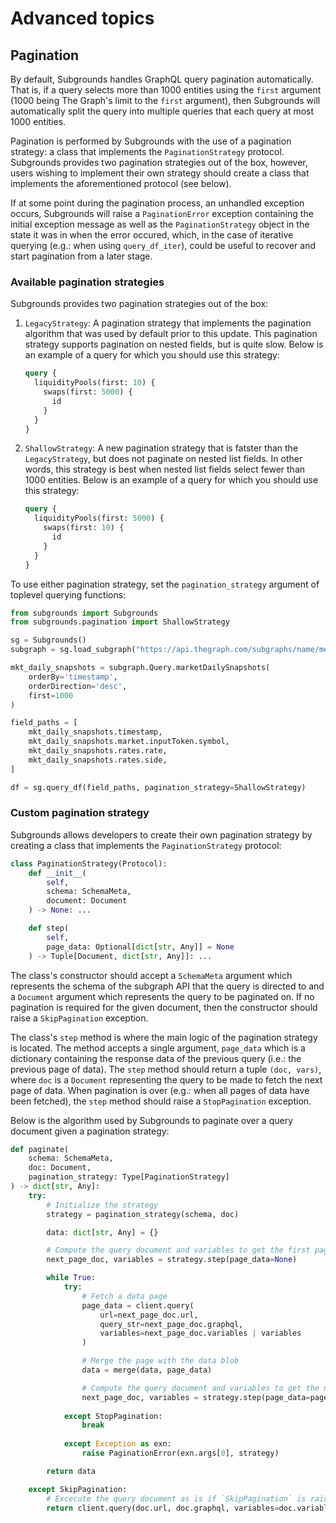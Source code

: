# Advanced topics

## Pagination
By default, Subgrounds handles GraphQL query pagination automatically. That is, if a query selects more than 1000 entities using the `first` argument (1000 being The Graph's limit to the `first` argument), then Subgrounds will automatically split the query into multiple queries that each query at most 1000 entities.

Pagination is performed by Subgrounds with the use of a pagination strategy: a class that implements the `PaginationStrategy` protocol. Subgrounds provides two pagination strategies out of the box, however, users wishing to implement their own strategy should create a class that implements the aforementioned protocol (see below).

If at some point during the pagination process, an unhandled exception occurs, Subgrounds will raise a `PaginationError` exception containing the initial exception message as well as the `PaginationStrategy` object in the state it was in when the error occured, which, in the case of iterative querying (e.g.: when using `query_df_iter`), could be useful to recover and start pagination from a later stage.

### Available pagination strategies
Subgrounds provides two pagination strategies out of the box:
1. `LegacyStrategy`: A pagination strategy that implements the pagination algorithm that was used by default prior to this update. This pagination strategy supports pagination on nested fields, but is quite slow. Below is an example of a query for which you should use this strategy:
    ```graphql
    query {
      liquidityPools(first: 10) {
        swaps(first: 5000) {
          id
        }
      }
    }
    ```

2. `ShallowStrategy`: A new pagination strategy that is fatster than the `LegacyStrategy`, but does not paginate on nested list fields. In other words, this strategy is best when nested list fields select fewer than 1000 entities. Below is an example of a query for which you should use this strategy:
    ```graphql
    query {
      liquidityPools(first: 5000) {
        swaps(first: 10) {
          id
        }
      }
    }
    ```

To use either pagination strategy, set the `pagination_strategy` argument of toplevel querying functions:
```python
from subgrounds import Subgrounds
from subgrounds.pagination import ShallowStrategy

sg = Subgrounds()
subgraph = sg.load_subgraph("https://api.thegraph.com/subgraphs/name/messari/compound-ethereum")

mkt_daily_snapshots = subgraph.Query.marketDailySnapshots(
    orderBy='timestamp',
    orderDirection='desc',
    first=1000
)

field_paths = [
    mkt_daily_snapshots.timestamp,
    mkt_daily_snapshots.market.inputToken.symbol,
    mkt_daily_snapshots.rates.rate,
    mkt_daily_snapshots.rates.side,
]

df = sg.query_df(field_paths, pagination_strategy=ShallowStrategy) 
```

### Custom pagination strategy
Subgrounds allows developers to create their own pagination strategy by creating a class that implements the `PaginationStrategy` protocol:
```python
class PaginationStrategy(Protocol):
    def __init__(
        self,
        schema: SchemaMeta,
        document: Document
    ) -> None: ...

    def step(
        self,
        page_data: Optional[dict[str, Any]] = None
    ) -> Tuple[Document, dict[str, Any]]: ...
```

The class's constructor should accept a `SchemaMeta` argument which represents the schema of the subgraph API that the query is directed to and a `Document` argument which represents the query to be paginated on. If no pagination is required for the given document, then the constructor should raise a `SkipPagination` exception.

The class's `step` method is where the main logic of the pagination strategy is located. The method accepts a single argument, `page_data` which is a dictionary containing the response data of the previous query (i.e.: the previous page of data). The `step` method should return a tuple `(doc, vars)`, where `doc` is a `Document` representing the query to be made to fetch the next page of data. When pagination is over (e.g.: when all pages of data have been fetched), the `step` method should raise a `StopPagination` exception.

Below is the algorithm used by Subgrounds to paginate over a query document given a pagination strategy:
```python
def paginate(
    schema: SchemaMeta,
    doc: Document,
    pagination_strategy: Type[PaginationStrategy]
) -> dict[str, Any]:
    try:
        # Initialize the strategy
        strategy = pagination_strategy(schema, doc)

        data: dict[str, Any] = {}

        # Compute the query document and variables to get the first page of data
        next_page_doc, variables = strategy.step(page_data=None)

        while True:
            try:
                # Fetch a data page
                page_data = client.query(
                    url=next_page_doc.url,
                    query_str=next_page_doc.graphql,
                    variables=next_page_doc.variables | variables
                )

                # Merge the page with the data blob
                data = merge(data, page_data)

                # Compute the query document and variables to get the next page of data
                next_page_doc, variables = strategy.step(page_data=page_data)
            
            except StopPagination:
                break
            
            except Exception as exn:
                raise PaginationError(exn.args[0], strategy)

        return data

    except SkipPagination:
        # Excecute the query document as is if `SkipPagination` is raised
        return client.query(doc.url, doc.graphql, variables=doc.variables)
```
